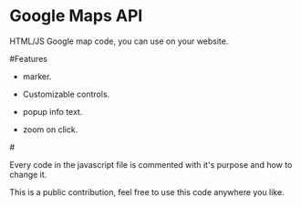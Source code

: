 # Google Maps API
HTML/JS Google map code, you can use on your website.

#Features

  - marker.
  
  - Customizable controls.
  
  - popup info text.
  
  - zoom on click.
  
#&nbsp;
  
Every code in the javascript file is commented with it's purpose and how to change it.

This is a public contribution, feel free to use this code anywhere you like.
